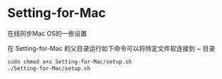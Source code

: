 # Setting-for-Mac
在线同步Mac OS的一些设置

在 Setting-for-Mac 的父目录运行如下命令可以将特定文件软连接到 ~ 目录

```bash
sudo chmod a+x Setting-for-Mac/setup.sh
./Setting-for-Mac/setup.sh
```

